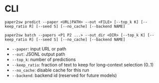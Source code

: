 # CLI

```
paper2sw predict --paper <URL|PATH> --out <FILE> [--top_k K] [--keep_ratio R] [--seed S] [--no_cache] [--backend NAME]

paper2sw batch --papers <P1 P2 ...> --out_dir <DIR> [--top_k K] [--keep_ratio R] [--seed S] [--no_cache] [--backend NAME]
```

- `--paper`: input URL or path
- `--out`: JSONL output path
- `--top_k`: number of predictions
- `--keep_ratio`: fraction of text to keep for long-context selection (0..1)
- `--no_cache`: disable cache for this run
- `--backend`: backend id (reserved for future models)